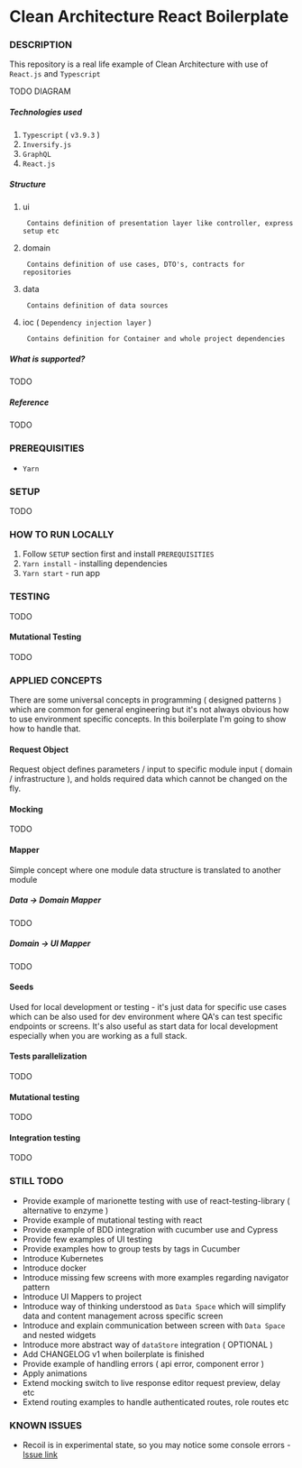 # Clean Architecture React Boilerplate

### DESCRIPTION

This repository is a real life example of Clean Architecture with use of `React.js` and `Typescript`

TODO DIAGRAM

##### Technologies used

1. `Typescript` ( `v3.9.3` )
2. `Inversify.js`
3. `GraphQL`
4. `React.js`

##### Structure

1. ui

        Contains definition of presentation layer like controller, express setup etc  
        
2. domain
    
        Contains definition of use cases, DTO's, contracts for repositories
        
3. data 

        Contains definition of data sources
        
4. ioc ( `Dependency injection layer` )
        
        Contains definition for Container and whole project dependencies
        
##### What is supported?

TODO       

##### Reference

TODO

### PREREQUISITIES

* `Yarn`

### SETUP

TODO
       
### HOW TO RUN LOCALLY

1. Follow `SETUP` section first and install `PREREQUISITIES`
2. `Yarn install` - installing dependencies
3. `Yarn start` - run app
       
### TESTING

TODO

#### Mutational Testing

TODO

### APPLIED CONCEPTS

There are some universal concepts in programming ( designed patterns ) which are common for general engineering but
it's not always obvious how to use environment specific concepts. In this boilerplate I'm going to show how to handle that.

#### Request Object

Request object defines parameters / input to specific module input ( domain / infrastructure ), and holds
required data which cannot be changed on the fly.

#### Mocking

TODO

#### Mapper

Simple concept where one module data structure is translated to another module

##### Data -> Domain Mapper

TODO

##### Domain -> UI Mapper 

TODO

#### Seeds

Used for local development or testing - it's just data for specific use cases which can be also used for dev
environment where QA's can test specific endpoints or screens. It's also useful as start data for local development 
especially when you are working as a full stack.

#### Tests parallelization

TODO

#### Mutational testing

TODO

#### Integration testing

TODO

### STILL TODO

* Provide example of marionette testing with use of react-testing-library ( alternative to enzyme )
* Provide example of mutational testing with react
* Provide example of BDD integration with cucumber use and Cypress
* Provide few examples of UI testing
* Provide examples how to group tests by tags in Cucumber
* Introduce Kubernetes
* Introduce docker
* Introduce missing few screens with more examples regarding navigator pattern
* Introduce UI Mappers to project
* Introduce way of thinking understood as `Data Space` which will simplify data and content management across specific
  screen
* Introduce and explain communication between screen with `Data Space` and nested widgets
* Introduce more abstract way of `dataStore` integration ( OPTIONAL ) 
* Add CHANGELOG v1 when boilerplate is finished
* Provide example of handling errors ( api error, component error )
* Apply animations
* Extend mocking switch to live response editor request preview, delay etc
* Extend routing examples to handle authenticated routes, role routes etc

### KNOWN ISSUES

* Recoil is in experimental state, so you may notice some console errors - [Issue link](https://github.com/facebookexperimental/Recoil/issues/12)

